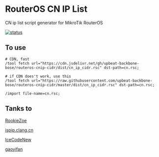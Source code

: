 # RouterOS CN IP List

CN ip list script generator for MikroTik RouterOS

[![status](https://img.shields.io/github/workflow/status/zhanglei0310/routeros-cnip-cidr/cnip-cidr-gen?color=34d058&label=cnip-cidr-gen&logo=github&logoColor=fff)](https://github.com/zhanglei0310/routeros-cnip-cidr/actions/workflows/cnip-cidr-gen.yml)

## To use

```Ros Shell
# CDN, fast
/tool fetch url="https://cdn.jsdelivr.net/gh/upbeat-backbone-bose/routeros-cnip-cidr/dist/cn_ip_cidr.rsc" dst-path=cn.rsc;

# if CDN does't work, use this
/tool fetch url="https://raw.githubusercontent.com/upbeat-backbone-bose/routeros-cnip-cidr/master/dist/cn_ip_cidr.rsc" dst-path=cn.rsc;

/import file-name=cn.rsc;
```

## Tanks to

[RookieZoe](https://github.com/RookieZoe/routeros-cnip-cidr)

[ispip.clang.cn](https://ispip.clang.cn/)

[IceCodeNew](https://github.com/IceCodeNew/4Share)

[gaoyifan](https://github.com/gaoyifan/china-operator-ip)
